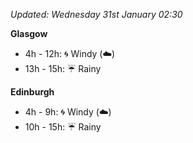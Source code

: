 *Updated: Wednesday 31st January 02:30*

**Glasgow**

* 4h - 12h: :cyclone: Windy (:cloud:)
* 13h - 15h: :umbrella: Rainy

**Edinburgh**

* 4h - 9h: :cyclone: Windy (:cloud:)
* 10h - 15h: :umbrella: Rainy
